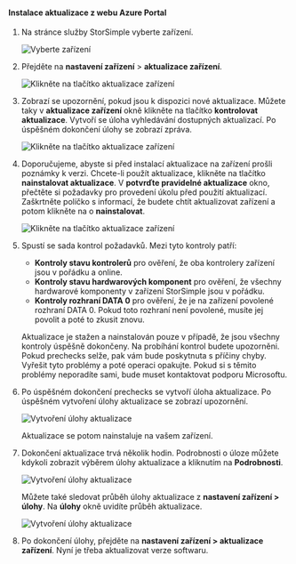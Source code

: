<!--author=alkohli last changed: 08/04/17-->

#### <a name="to-install-an-update-from-the-azure-portal"></a>Instalace aktualizace z webu Azure Portal

1. Na stránce služby StorSimple vyberte zařízení.

    ![Vyberte zařízení](./media/storsimple-8000-install-update5-via-portal/update1.png)

2. Přejděte na **nastavení zařízení** > **aktualizace zařízení**.

    ![Klikněte na tlačítko aktualizace zařízení](./media/storsimple-8000-install-update5-via-portal/update2.png)

2. Zobrazí se upozornění, pokud jsou k dispozici nové aktualizace. Můžete taky v **aktualizace zařízení** okně klikněte na tlačítko **kontrolovat aktualizace**. Vytvoří se úloha vyhledávání dostupných aktualizací. Po úspěšném dokončení úlohy se zobrazí zpráva.

    ![Klikněte na tlačítko aktualizace zařízení](./media/storsimple-8000-install-update5-via-portal/update3.png)

3. Doporučujeme, abyste si před instalací aktualizace na zařízení prošli poznámky k verzi. Chcete-li použít aktualizace, klikněte na tlačítko **nainstalovat aktualizace**. V **potvrďte pravidelné aktualizace** okno, přečtěte si požadavky pro provedení úkolu před použití aktualizací. Zaškrtněte políčko s informací, že budete chtít aktualizovat zařízení a potom klikněte na o **nainstalovat**.

    ![Klikněte na tlačítko aktualizace zařízení](./media/storsimple-8000-install-update5-via-portal/update4.png)

6. Spustí se sada kontrol požadavků. Mezi tyto kontroly patří:
   
   * **Kontroly stavu kontrolerů** pro ověření, že oba kontrolery zařízení jsou v pořádku a online.
   * **Kontroly stavu hardwarových komponent** pro ověření, že všechny hardwarové komponenty v zařízení StorSimple jsou v pořádku.
   * **Kontroly rozhraní DATA 0** pro ověření, že je na zařízení povolené rozhraní DATA 0. Pokud toto rozhraní není povolené, musíte jej povolit a poté to zkusit znovu.

    Aktualizace je stažen a nainstalován pouze v případě, že jsou všechny kontroly úspěšně dokončeny. Na probíhání kontrol budete upozorněni. Pokud prechecks selže, pak vám bude poskytnuta s příčiny chyby. Vyřešit tyto problémy a poté operaci opakujte. Pokud si s těmito problémy neporadíte sami, bude muset kontaktovat podporu Microsoftu.

7. Po úspěšném dokončení prechecks se vytvoří úloha aktualizace. Po úspěšném vytvoření úlohy aktualizace se zobrazí upozornění.
   
    ![Vytvoření úlohy aktualizace](./media/storsimple-8000-install-update5-via-portal/update6.png)
   
    Aktualizace se potom nainstaluje na vašem zařízení.

9. Dokončení aktualizace trvá několik hodin. Podrobnosti o úloze můžete kdykoli zobrazit výběrem úlohy aktualizace a kliknutím na **Podrobnosti**.

    ![Vytvoření úlohy aktualizace](./media/storsimple-8000-install-update5-via-portal/update8.png)

     Můžete také sledovat průběh úlohy aktualizace z **nastavení zařízení > úlohy**. Na **úlohy** okně uvidíte průběh aktualizace.

     ![Vytvoření úlohy aktualizace](./media/storsimple-8000-install-update5-via-portal/update7.png)

10. Po dokončení úlohy, přejděte na **nastavení zařízení > aktualizace zařízení**. Nyní je třeba aktualizovat verze softwaru.


